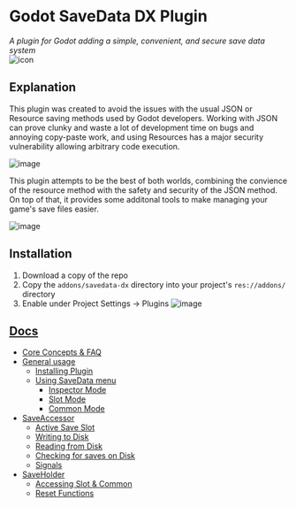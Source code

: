 # Godot SaveData DX Plugin  
*A plugin for Godot adding a simple, convenient, and secure save data system*  
![icon](https://github.com/Amethyst-szs/godot-savedata-dx/assets/62185604/3bc7d641-0708-4ab9-b24e-47a542322e58)  

## Explanation
This plugin was created to avoid the issues with the usual JSON or Resource saving methods used by Godot developers. Working with JSON can prove clunky and waste a lot of development time on bugs and
annoying copy-paste work, and using Resources has a major security vulnerability allowing arbitrary code execution.  

![image](https://github.com/Amethyst-szs/godot-savedata-dx/assets/62185604/aff7cde3-61be-471d-842a-462f2b907b58)

This plugin attempts to be the best of both worlds, combining the convience of the resource method with the safety and security of the JSON method. On top of that, it provides some additonal tools
to make managing your game's save files easier.

![image](https://github.com/Amethyst-szs/godot-savedata-dx/assets/62185604/cd7918e5-556f-4f30-8089-3dbc3c946b7d)

## Installation
1. Download a copy of the repo
2. Copy the `addons/savedata-dx` directory into your project's `res://addons/` directory
3. Enable under Project Settings -> Plugins
![image](https://github.com/Amethyst-szs/godot-savedata-dx/assets/62185604/11b57f7d-dcdc-4f93-a595-5612df1bf188)


## [Docs](https://github.com/Amethyst-szs/godot-savedata-dx/wiki/)
- [Core Concepts & FAQ](https://github.com/Amethyst-szs/godot-savedata-dx/wiki/Core-concepts-&-FAQ)
- [General usage](https://github.com/Amethyst-szs/godot-savedata-dx/wiki/General-Usage)
  - [Installing Plugin](https://github.com/Amethyst-szs/godot-savedata-dx/wiki/General-Usage#installing-plugin)
  - [Using SaveData menu](https://github.com/Amethyst-szs/godot-savedata-dx/wiki/General-Usage#using-savedata-menu)
    - [Inspector Mode](https://github.com/Amethyst-szs/godot-savedata-dx/wiki/General-Usage#inspector-mode)
    - [Slot Mode](https://github.com/Amethyst-szs/godot-savedata-dx/wiki/General-Usage#slot-mode)
    - [Common Mode](https://github.com/Amethyst-szs/godot-savedata-dx/wiki/General-Usage#common-mode)
- [SaveAccessor](https://github.com/Amethyst-szs/godot-savedata-dx/wiki/SaveAccessor)
  - [Active Save Slot](https://github.com/Amethyst-szs/godot-savedata-dx/wiki/SaveAccessor#active-save-slot)
  - [Writing to Disk](https://github.com/Amethyst-szs/godot-savedata-dx/wiki/SaveAccessor#writing-to-disk)
  - [Reading from Disk](https://github.com/Amethyst-szs/godot-savedata-dx/wiki/SaveAccessor#reading-from-disk)
  - [Checking for saves on Disk](https://github.com/Amethyst-szs/godot-savedata-dx/wiki/SaveAccessor#checking-for-saves-on-disk)
  - [Signals](https://github.com/Amethyst-szs/godot-savedata-dx/wiki/SaveAccessor#signals)
- [SaveHolder](https://github.com/Amethyst-szs/godot-savedata-dx/wiki/SaveHolder)
  - [Accessing Slot & Common](https://github.com/Amethyst-szs/godot-savedata-dx/wiki/SaveHolder#accessing-slot--common)
  - [Reset Functions](https://github.com/Amethyst-szs/godot-savedata-dx/wiki/SaveHolder#reset-functions)
